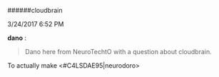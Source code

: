######cloudbrain

3/24/2017 6:52 PM

 **dano** :

 >Dano here from NeuroTechtO with a question about cloudbrain.

> 


> 
To actually make <#C4LSDAE95|neurodoro>

